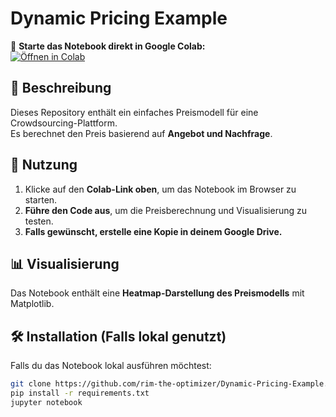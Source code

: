 # Dynamic Pricing Example

🚀 **Starte das Notebook direkt in Google Colab:**  
[![Öffnen in Colab](https://colab.research.google.com/assets/colab-badge.svg)](https://colab.research.google.com/github/rim-the-optimizer/Dynamic-Pricing-Example/blob/main/dynamic_pricing.ipynb)

## 📖 Beschreibung
Dieses Repository enthält ein einfaches Preismodell für eine Crowdsourcing-Plattform.  
Es berechnet den Preis basierend auf **Angebot und Nachfrage**.

## 🔧 Nutzung
1. Klicke auf den **Colab-Link oben**, um das Notebook im Browser zu starten.  
2. **Führe den Code aus**, um die Preisberechnung und Visualisierung zu testen.  
3. **Falls gewünscht, erstelle eine Kopie in deinem Google Drive.**

## 📊 Visualisierung
Das Notebook enthält eine **Heatmap-Darstellung des Preismodells** mit Matplotlib.

## 🛠 Installation (Falls lokal genutzt)
Falls du das Notebook lokal ausführen möchtest:
```bash
git clone https://github.com/rim-the-optimizer/Dynamic-Pricing-Example.git
pip install -r requirements.txt
jupyter notebook

